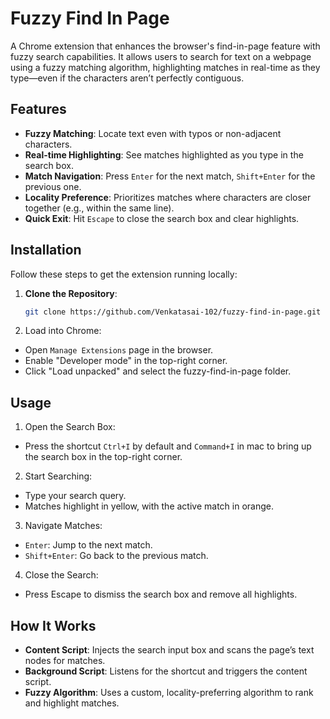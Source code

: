 # Fuzzy Find In Page

A Chrome extension that enhances the browser's find-in-page feature with fuzzy search capabilities. It allows users to search for text on a webpage using a fuzzy matching algorithm, highlighting matches in real-time as they type—even if the characters aren’t perfectly contiguous.

## Features

- **Fuzzy Matching**: Locate text even with typos or non-adjacent characters.
- **Real-time Highlighting**: See matches highlighted as you type in the search box.
- **Match Navigation**: Press `Enter` for the next match, `Shift+Enter` for the previous one.
- **Locality Preference**: Prioritizes matches where characters are closer together (e.g., within the same line).
- **Quick Exit**: Hit `Escape` to close the search box and clear highlights.

## Installation

Follow these steps to get the extension running locally:

1. **Clone the Repository**:
   ```bash
   git clone https://github.com/Venkatasai-102/fuzzy-find-in-page.git
   ```
2. Load into Chrome:
- Open `Manage Extensions` page in the browser.
- Enable "Developer mode" in the top-right corner.
- Click "Load unpacked" and select the fuzzy-find-in-page folder.

## Usage
1. Open the Search Box:
- Press the shortcut `Ctrl+I` by default and `Command+I` in mac to bring up the search box in the top-right corner.
2. Start Searching:
- Type your search query.
- Matches highlight in yellow, with the active match in orange.
3. Navigate Matches:
- `Enter`: Jump to the next match.
- `Shift+Enter`: Go back to the previous match.
4. Close the Search:
- Press Escape to dismiss the search box and remove all highlights.

## How It Works
- **Content Script**: Injects the search input box and scans the page’s text nodes for matches.
- **Background Script**: Listens for the shortcut and triggers the content script.
- **Fuzzy Algorithm**: Uses a custom, locality-preferring algorithm to rank and highlight matches.